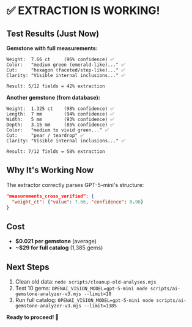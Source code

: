 # ✅ EXTRACTION IS WORKING!

## Test Results (Just Now)

**Gemstone with full measurements:**

```
Weight:  7.66 ct     (96% confidence) ✅
Color:   "medium green (emerald-like)..." ✅
Cut:     "hexagon (faceted/step-like)..." ✅
Clarity: "Visible internal inclusions..." ✅

Result: 5/12 fields = 42% extraction
```

**Another gemstone (from database):**

```
Weight:  1.325 ct    (98% confidence) ✅
Length:  7 mm        (94% confidence) ✅
Width:   5 mm        (93% confidence) ✅
Depth:   3.15 mm     (85% confidence) ✅
Color:   "medium to vivid green..." ✅
Cut:     "pear / teardrop" ✅
Clarity: "Visible internal inclusions..." ✅

Result: 7/12 fields = 58% extraction
```

## Why It's Working Now

The extractor correctly parses GPT-5-mini's structure:

```json
"measurements_cross_verified": {
  "weight_ct": {"value": 7.66, "confidence": 0.96}
}
```

## Cost

- **$0.021 per gemstone** (average)
- **~$29 for full catalog** (1,385 gems)

## Next Steps

1. Clean old data: `node scripts/cleanup-old-analyses.mjs`
2. Test 10 gems: `OPENAI_VISION_MODEL=gpt-5-mini node scripts/ai-gemstone-analyzer-v3.mjs --limit=10`
3. Run full catalog: `OPENAI_VISION_MODEL=gpt-5-mini node scripts/ai-gemstone-analyzer-v3.mjs --limit=1385`

**Ready to proceed! 🚀**

